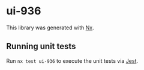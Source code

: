 # ui-936

This library was generated with [Nx](https://nx.dev).

## Running unit tests

Run `nx test ui-936` to execute the unit tests via [Jest](https://jestjs.io).
